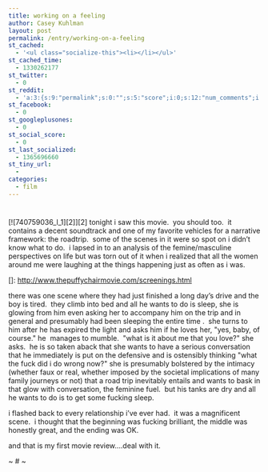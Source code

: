 ```yaml
---
title: working on a feeling
author: Casey Kuhlman
layout: post
permalink: /entry/working-on-a-feeling
st_cached:
  - '<ul class="socialize-this"><li></li></ul>'
st_cached_time:
  - 1330262177
st_twitter:
  - 0
st_reddit:
  - 'a:3:{s:9:"permalink";s:0:"";s:5:"score";i:0;s:12:"num_comments";i:0;}'
st_facebook:
  - 0
st_googleplusones:
  - 0
st_social_score:
  - 0
st_last_socialized:
  - 1365696660
st_tiny_url:
  - 
categories:
  - film
---
```

# 

[![740759036_l_1][2]][2] tonight i saw this movie.  you should too.  it contains a decent soundtrack and one of my favorite vehicles for a narrative framework: the roadtrip.  some of the scenes in it were so spot on i didn’t know what to do.  i lapsed in to an analysis of the femine/masculine perspectives on life but was torn out of it when i realized that all the women around me were laughing at the things happening just as often as i was.  

 []: http://www.thepuffychairmovie.com/screenings.html

there was one scene where they had just finished a long day’s drive and the boy is tired.  they climb into bed and all he wants to do is sleep, she is glowing from him even asking her to accompany him on the trip and in general and presumably had been sleeping the entire time .  she turns to him after he has expired the light and asks him if he loves her, "yes, baby, of course." he  manages to mumble.  "what is it about me that you love?" she asks.  he is so taken aback that she wants to have a serious conversation that he immediately is put on the defensive and is ostensibly thinking "what the fuck did i do wrong now?" she is presumably bolstered by the intimacy (whether faux or real, whether imposed by the societal implications of many family journeys or not) that a road trip inevitably entails and wants to bask in that glow with conversation, the feminine fuel.  but his tanks are dry and all he wants to do is to get some fucking sleep.  

i flashed back to every relationship i’ve ever had.  it was a magnificent scene.  i thought that the beginning was fucking brilliant, the middle was honestly great, and the ending was OK.  

and that is my first movie review….deal with it.

~ # ~